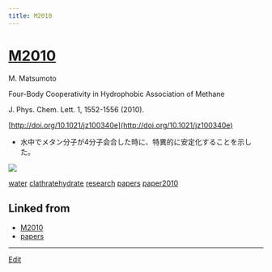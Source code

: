 ```yaml
---
title: M2010
---
```

# [M2010](/M2010)

M. Matsumoto

Four-Body Cooperativity in Hydrophobic Association of Methane

J. Phys. Chem. Lett. 1, 1552-1556 (2010).

[http://doi.org/10.1021/jz100340e](http://doi.org/10.1021/jz100340e)


* 水中でメタン分子が4分子会合した時に、特異的に安定化することを示した。

![](https://i.gyazo.com/60afec7fa53ac2336f74db3400b04bf9.gif)

[water](/water) [clathratehydrate](/clathratehydrate) [research](/research) [papers](/papers) [paper2010](/paper2010)





## Linked from

* [M2010](/M2010)
* [papers](/papers)


----

[Edit](https://github.com/vitroid/vitroid.github.io/edit/master/MD/M2010.md)

